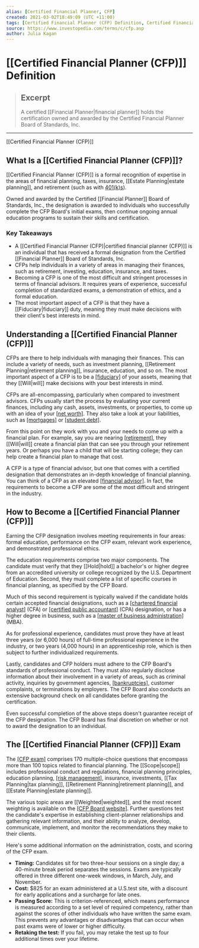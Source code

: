 ```yaml
---
alias: [Certified Financial Planner, CFP]
created: 2021-03-02T18:49:09 (UTC +11:00)
tags: [Certified Financial Planner (CFP) Definition, Certified Financial Planner (CFP)]
source: https://www.investopedia.com/terms/c/cfp.asp
author: Julia Kagan
---
```


# [[Certified Financial Planner (CFP)]] Definition

> ## Excerpt
> A certified [[Financial Planner|financial planner]] holds the certification owned and awarded by the Certified Financial Planner Board of Standards, Inc.

---

[[Certified Financial Planner (CFP)]]
## What Is a [[Certified Financial Planner (CFP)]]?

[[Certified Financial Planner (CFP)]] is a formal recognition of expertise in the areas of financial planning, taxes, insurance, [[Estate Planning|estate planning]], and retirement (such as with [401(k)s](https://www.investopedia.com/terms/1/401kplan.asp)).

Owned and awarded by the Certified [[Financial Planner]] Board of Standards, Inc., the designation is awarded to individuals who successfully complete the CFP Board's initial exams, then continue ongoing annual education programs to sustain their skills and certification.

### Key Takeaways

-   A [[Certified Financial Planner (CFP)|certified financial planner (CFP)]] is an individual that has received a formal designation from the Certified [[Financial Planner]] Board of Standards, Inc.
-   CFPs help individuals in a variety of areas in managing their finances, such as retirement, investing, education, insurance, and taxes.
-   Becoming a CFP is one of the most difficult and stringent processes in terms of financial advisors. It requires years of experience, successful completion of standardized exams, a demonstration of ethics, and a formal education.
-   The most important aspect of a CFP is that they have a [[Fiduciary|fiduciary]] duty, meaning they must make decisions with their client's best interests in mind.

## Understanding a [[Certified Financial Planner (CFP)]]

CFPs are there to help individuals with managing their finances. This can include a variety of needs, such as investment planning, [[Retirement Planning|retirement planning]], insurance, education, and so on. The most important aspect of a CFP is to be a [[fiduciary]](https://www.investopedia.com/terms/f/[[Fiduciary|fiduciary]].asp) of your assets, meaning that they [[Will|will]] make decisions with your best interests in mind.

CFPs are all-encompassing, particularly when compared to investment advisors. CFPs usually start the process by evaluating your current finances, including any cash, assets, investments, or properties, to come up with an idea of your [[net worth]](https://www.investopedia.com/terms/n/networth.asp). They also take a look at your liabilities, such as [[mortgages]](https://www.investopedia.com/terms/m/mortgage.asp) or [[student debt]](https://www.investopedia.com/terms/s/student-[[Debt|debt]].asp).

From this point on they work with you and your needs to come up with a financial plan. For example, say you are nearing [[retirement]](https://www.investopedia.com/terms/r/retirement.asp), they [[Will|will]] create a financial plan that can see you through your retirement years. Or perhaps you have a child that will be starting college; they can help create a financial plan to manage that cost.

A CFP is a type of financial advisor, but one that comes with a certified designation that demonstrates an in-depth knowledge of financial planning. You can think of a CFP as an elevated [[financial advisor]](https://www.investopedia.com/terms/f/financial-advisor.asp). In fact, the requirements to become a CFP are some of the most difficult and stringent in the industry.

## How to Become a [[Certified Financial Planner (CFP)]]

Earning the CFP designation involves meeting requirements in four areas: formal education, performance on the CFP exam, relevant work experience, and demonstrated professional ethics.

The education requirements comprise two major components. The candidate must verify that they [[Hold|hold]] a bachelor's or higher degree from an accredited university or college recognized by the U.S. Department of Education. Second, they must complete a list of specific courses in financial planning, as specified by the CFP Board.

Much of this second requirement is typically waived if the candidate holds certain accepted financial designations, such as a [[chartered financial analyst]](https://www.investopedia.com/terms/c/cfa.asp) (CFA) or [[certified public accountant]](https://www.investopedia.com/terms/c/cpa.asp) (CPA) designation, or has a higher degree in business, such as a [[master of business administration]](https://www.investopedia.com/terms/m/mba.asp) (MBA).

As for professional experience, candidates must prove they have at least three years (or 6,000 hours) of full-time professional experience in the industry, or two years (4,000 hours) in an apprenticeship role, which is then subject to further individualized requirements.

Lastly, candidates and CFP holders must adhere to the CFP Board's standards of professional conduct. They must also regularly disclose information about their involvement in a variety of areas, such as criminal activity, inquiries by government agencies, [[bankruptcies]](https://www.investopedia.com/terms/b/bankruptcy.asp), customer complaints, or terminations by employers. The CFP Board also conducts an extensive background check on all candidates before granting the certification.

Even successful completion of the above steps doesn't guarantee receipt of the CFP designation. The CFP Board has final discretion on whether or not to award the designation to an individual.

## The [[Certified Financial Planner (CFP)]] Exam

The [[CFP exam]](https://www.investopedia.com/articles/professionaleducation/07/cfp_exam.asp) comprises 170 multiple-choice questions that encompass more than 100 topics related to financial planning. The [[Scope|scope]] includes professional conduct and regulations, financial planning principles, education planning, [[risk management]](https://www.investopedia.com/terms/r/riskmanagement.asp), insurance, investments, [[Tax Planning|tax planning]], [[Retirement Planning|retirement planning]], and [[Estate Planning|estate planning]].

The various topic areas are [[Weighted|weighted]], and the most recent weighting is available on the [[CFP Board website]](https://www.cfp.net/become-a-cfp-professional/cfp-certification-requirements/cfp-exam-requirement/about-cfp-exam). Further questions test the candidate's expertise in establishing client-planner relationships and gathering relevant information, and their ability to analyze, develop, communicate, implement, and monitor the recommendations they make to their clients.

Here's some additional information on the administration, costs, and scoring of the CFP exam.

-   **Timing:** Candidates sit for two three-hour sessions on a single day; a 40-minute break period separates the sessions. Exams are typically offered in three different one-week windows, in March, July, and November.
-   **Cost:** $825 for an exam administered at a U.S.test site, with a discount for early applications and a surcharge for late ones.
-   **Passing Score:** This is criterion-referenced, which means performance is measured according to a set level of required competency, rather than against the scores of other individuals who have written the same exam. This prevents any advantages or disadvantages that can occur when past exams were of lower or higher difficulty.
-   **Retaking the test:** If you fail, you may retake the test up to four additional times over your lifetime.
